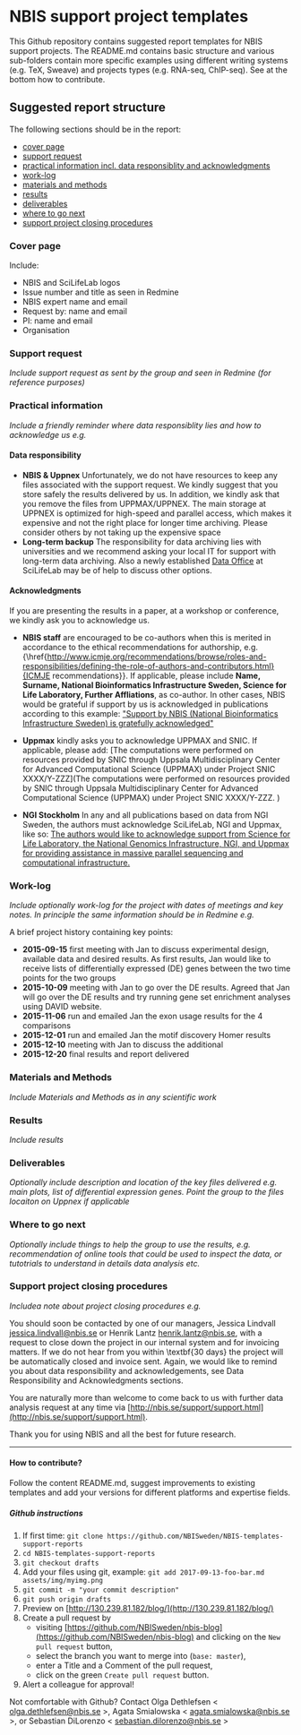 # NBIS support project templates
This Github repository contains suggested report templates for NBIS support projects. The README.md contains basic structure and various sub-folders contain more specific examples using different writing systems (e.g. TeX, Sweave) and projects types (e.g. RNA-seq, ChIP-seq). See at the bottom how to contribute. 

## Suggested report structure
The following sections should be in the report:

- [cover page](#cover)
- [support request](#request)
- [practical information incl. data responsiblity and acknowledgments](#practical) 
- [work-log](#work-log)
- [materials and methods](#MM)
- [results](#results)
- [deliverables](#deliverables)
- [where to go next](#next)
- [support project closing procedures](#closing)

### Cover page <a name="cover"></a>
Include:

- NBIS and SciLifeLab logos
- Issue number and title as seen in Redmine
- NBIS expert name and email
- Request by: name and email
- PI: name and email
- Organisation


### Support request <a name="request"></a>
_Include support request as sent by the group and seen in Redmine (for reference purposes)_

### Practical information <a name="practical"></a>
_Include a friendly reminder where data responsiblity lies and how to acknowledge us e.g._

#### Data responsibility
- **NBIS \& Uppnex** Unfortunately, we do not have resources to keep any files associated with the support request. We kindly suggest that you store safely the results delivered by us. In addition, we kindly ask that you remove the files from UPPMAX/UPPNEX. The main storage at UPPNEX is optimized for high-speed and parallel access, which makes it expensive and not the right place for longer time archiving. Please consider others by not taking up the expensive space
- **Long-term backup** The responsibility for data archiving lies with universities and we recommend asking your local IT for support with long-term data archiving. Also a newly established [Data Office](https://www.scilifelab.se/data/) at SciLifeLab may be of help to discuss other options. 

#### Acknowledgments
If you are presenting the results in a paper, at a workshop or conference, we kindly ask you to acknowledge us.

- **NBIS staff** are encouraged to be co-authors when this is merited in accordance to the ethical recommendations for authorship, e.g. {\href{http://www.icmje.org/recommendations/browse/roles-and-responsibilities/defining-the-role-of-authors-and-contributors.html}{ICMJE recommendations}}. If applicable, please include **Name, Surname, National Bioinformatics Infrastructure Sweden, Science for Life Laboratory, Further Affliations**,   as co-author. In other cases, NBIS would be grateful if support by us is acknowledged in publications according to this example: ["Support by NBIS (National Bioinformatics Infrastructure Sweden) is gratefully acknowledged"](https://bils.se/resources/support.html)

- **Uppmax** kindly asks you to acknowledge UPPMAX and SNIC. If applicable, please add: [The computations were performed on resources provided by SNIC through Uppsala Multidisciplinary Center for Advanced Computational Science (UPPMAX) under Project SNIC XXXX/Y-ZZZ](The computations were performed on resources provided by SNIC through Uppsala Multidisciplinary Center for Advanced Computational Science (UPPMAX) under Project SNIC XXXX/Y-ZZZ.
)
- **NGI Stockholm** In any and all publications based on data from NGI Sweden, the authors must acknowledge SciLifeLab, NGI and Uppmax, like so:  [The authors would like to acknowledge support from Science for Life Laboratory, the National Genomics Infrastructure, NGI, and Uppmax for providing assistance in massive parallel sequencing and computational infrastructure.](https://ngisweden.scilifelab.se/info/faq#how-do-i-acknowledge-ngi-in-my-publication)

### Work-log <a name="work-log"></a>
_Include optionally work-log for the project with dates of meetings and key notes. In principle the same information should be in Redmine e.g._

A brief project history containing key points:

- **2015-09-15** first meeting with Jan to discuss experimental design, available data and desired results.	As first results, Jan would like to receive lists of differentially expressed (DE) genes between the two time points for the two groups
- **2015-10-09** meeting with Jan to go over the DE results. Agreed that Jan will go over the DE results and try running gene set enrichment analyses using DAVID website.
- **2015-11-06** run and emailed Jan the exon usage results for the 4 comparisons
- **2015-12-01** run and emailed Jan the motif discovery Homer results
- **2015-12-10** meeting with Jan to discuss the additional 
- **2015-12-20** final results and report delivered

### Materials and Methods <a name="MM"></a>
_Include Materials and Methods as in any scientific work_

### Results <a name="results"></a>
_Include results_

### Deliverables <a name="deliverables"></a>
_Optionally include description and location of the key files delivered e.g. main plots, list of differential expression genes. Point the group to the files locaiton on Uppnex if applicable_

### Where to go next <a name="next"></a>
_Optionally include things to help the group to use the results, e.g. recommendation of online tools that could be used to inspect the data, or tutotrials to understand in details data analysis etc._

### Support project closing procedures <a name="closing"></a>
_Includea note about project closing procedures e.g._

You should soon be contacted by one of our managers, Jessica Lindvall <jessica.lindvall@nbis.se> or Henrik Lantz <henrik.lantz@nbis.se>, with a request to close down the project in our internal system and for invoicing matters. If we do not hear from you within \textbf{30 days} the project will be automatically closed and invoice sent. Again, we would like to remind you about data responsibility and acknowledgements, see Data Responsibility and Acknowledgments sections. 

You are naturally more than welcome to come back to us with further data analysis request at any time via [http://nbis.se/support/support.html](http://nbis.se/support/support.html). 

Thank you for using NBIS and all the best for future research. 

-----------
#### How to contribute?
Follow the content README.md, suggest improvements to existing templates and add your versions for different platforms and expertise fields. 

##### Github instructions
1. If first time: `git clone https://github.com/NBISweden/NBIS-templates-support-reports`
2. `cd NBIS-templates-support-reports`
3. `git checkout drafts`
4. Add your files using git, example: `git add 2017-09-13-foo-bar.md assets/img/myimg.png`
5. `git commit -m "your commit description"`
6. `git push origin drafts`
7. Preview on [http://130.239.81.182/blog/](http://130.239.81.182/blog/)
8. Create a pull request by
    - visiting [https://github.com/NBISweden/nbis-blog](https://github.com/NBISweden/nbis-blog) and clicking on the `New pull request` button,
    - select the branch you want to merge into (`base: master`),
    - enter a Title and a Comment of the pull request,
    - click on the green `Create pull request` button.
9. Alert a colleague for approval!

Not comfortable with Github? Contact Olga Dethlefsen < olga.dethlefsen@nbis.se >, Agata Smialowska < agata.smialowska@nbis.se >,  or Sebastian DiLorenzo < sebastian.dilorenzo@nbis.se >
